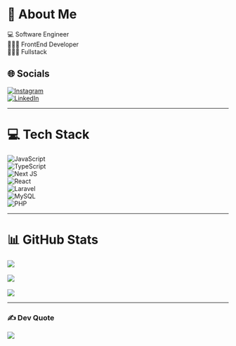 # 💫 About Me
💻 Software Engineer  
🤹🏿‍♂️ FrontEnd Developer  
🏋🏿‍♂️ Fullstack  

## 🌐 Socials
[![Instagram](https://img.shields.io/badge/Instagram-%23E4405F.svg?logo=Instagram&logoColor=white)](https://www.instagram.com/fattaharf_)  
[![LinkedIn](https://img.shields.io/badge/LinkedIn-%230077B5.svg?logo=linkedin&logoColor=white)](https://linkedin.com/in/fattaharifnugroho)  

---

# 💻 Tech Stack
![JavaScript](https://img.shields.io/badge/javascript-%23323330.svg?style=for-the-badge&logo=javascript&logoColor=%23F7DF1E)  
![TypeScript](https://img.shields.io/badge/typescript-%23007ACC.svg?style=for-the-badge&logo=typescript&logoColor=white)  
![Next JS](https://img.shields.io/badge/Next.js-000000?style=for-the-badge&logo=nextdotjs&logoColor=white)  
![React](https://img.shields.io/badge/react-%2320232a.svg?style=for-the-badge&logo=react&logoColor=%2361DAFB)  
![Laravel](https://img.shields.io/badge/laravel-%23FF2D20.svg?style=for-the-badge&logo=laravel&logoColor=white)  
![MySQL](https://img.shields.io/badge/mysql-%2300f.svg?style=for-the-badge&logo=mysql&logoColor=white)  
![PHP](https://img.shields.io/badge/php-%23777BB4.svg?style=for-the-badge&logo=php&logoColor=white)  

---

# 📊 GitHub Stats
![](https://github-readme-stats.vercel.app/api?username=fattah26&theme=blueberry&hide_border=true&include_all_commits=false&count_private=false)<br/>  
![](https://github-readme-streak-stats.herokuapp.com/?user=fattah26&theme=ocean-gradient&hide_border=true)<br/>  
![](https://github-readme-stats.vercel.app/api/top-langs/?username=fattah26&theme=blueberry&hide_border=true&include_all_commits=false&count_private=false&layout=compact)  

---

### ✍️ Dev Quote
![](https://quotes-github-readme.vercel.app/api?type=horizontal&theme=ocean)  
